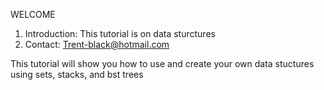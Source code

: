 
WELCOME
1.	Introduction: This tutorial is on data sturctures 
2.	Contact: Trent-black@hotmail.com



This tutorial will show you how to use and create your own data stuctures using sets, stacks, and bst trees 









